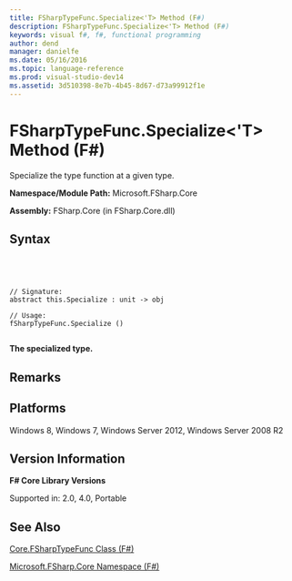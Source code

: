 ```yaml
---
title: FSharpTypeFunc.Specialize<'T> Method (F#)
description: FSharpTypeFunc.Specialize<'T> Method (F#)
keywords: visual f#, f#, functional programming
author: dend
manager: danielfe
ms.date: 05/16/2016
ms.topic: language-reference
ms.prod: visual-studio-dev14
ms.assetid: 3d510398-8e7b-4b45-8d67-d73a99912f1e 
---
```


# FSharpTypeFunc.Specialize<'T> Method (F#)

Specialize the type function at a given type.

**Namespace/Module Path:** Microsoft.FSharp.Core

**Assembly:** FSharp.Core (in FSharp.Core.dll)


## Syntax



```




// Signature:
abstract this.Specialize : unit -> obj

// Usage:
fSharpTypeFunc.Specialize ()


```




**The specialized type.**
## Remarks

## Platforms
Windows 8, Windows 7, Windows Server 2012, Windows Server 2008 R2


## Version Information
**F# Core Library Versions**

Supported in: 2.0, 4.0, Portable




## See Also
[Core.FSharpTypeFunc Class &#40;F&#35;&#41;](Core.FSharpTypeFunc-Class-%5BFSharp%5D.md)

[Microsoft.FSharp.Core Namespace &#40;F&#35;&#41;](Microsoft.FSharp.Core-Namespace-%5BFSharp%5D.md)

